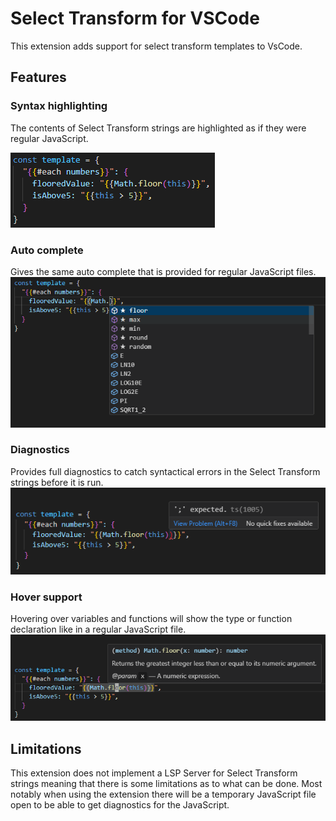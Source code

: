 # Select Transform for VSCode

This extension adds support for select transform templates to VsCode.

## Features
### Syntax highlighting
The contents of Select Transform strings are highlighted as if they were regular JavaScript.

![screenshot](pictures/syntaxHighlight.png)

### Auto complete
Gives the same auto complete that is provided for regular JavaScript files.
![screenshot](pictures/autoComplete.png)

### Diagnostics
Provides full diagnostics to catch syntactical errors in the Select Transform strings before it is run.
![screenshot](pictures/diagnostics.png)

### Hover support
Hovering over variables and functions will show the type or function declaration like in a regular JavaScript file.
![screenshot](pictures/hoverSupport.png)

## Limitations
This extension does not implement a LSP Server for Select Transform strings meaning that there is some limitations as to what can be done.
Most notably when using the extension there will be a temporary JavaScript file open to be able to get diagnostics for the JavaScript.
